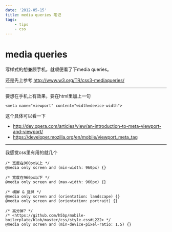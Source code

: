 ```yaml
---
date: '2012-05-15'
title: media queries 笔记
tags:
    - tips
    - css
---
```


media queries
=============

写样式的想兼顾手机，就顺便看了下media queries。

还是先上参考 <http://www.w3.org/TR/css3-mediaqueries/>

* * * * *

要想在手机上有效果，要在html里加上一句

~~~~ {.html}
<meta name="viewport" content="width=device-width">
~~~~

这个具体可以看一下

-   <http://dev.opera.com/articles/view/an-introduction-to-meta-viewport-and-viewport/>
-   <https://developer.mozilla.org/en/mobile/viewport_meta_tag>

* * * * *

我感觉css里有用的就几个

~~~~ {.css}
/* 宽度在960px以上 */
@media only screen and (min-width: 960px) {}

/* 宽度在960px以下 */
@media only screen and (max-width: 960px) {}

/* 横屏 & 竖屏 */
@media only screen and (orientation: landscape) {}
@media only screen and (orientation: portrait) {}

/* 高分屏? */
/* <https://github.com/h5bp/mobile-boilerplate/blob/master/css/style.css#L222> */
@media only screen and (min-device-pixel-ratio: 1.5) {}
~~~~
